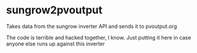 sungrow2pvoutput
================

Takes data from the sungrow inverter API and sends it to pvoutput.org

The code is terrible and hacked together, I know. Just putting it here in case anyone else runs up against this inverter